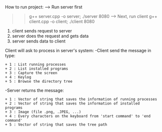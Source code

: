 How to run project:
--> Run server first
>> g++ server.cpp -o server; ./server 8080
--> Next, run client
>> g++ client.cpp -o client; ./client <your local ip> 8080

1. client sends request to server
2. server does the request and gets data 
3. server sends data to client


Client will ask to process in server's system:
-Client send the message in type:

    + 1 : List running processes
    + 2 : List installed programs
    + 3 : Capture the screen
    + 4 : Keylog
    + 5 : Browse the directory tree

-Server returns the message:

    + 1 : Vector of string that saves the information of running processes
    + 2 : Vector of string that saves the information of installed programs
    + 3 : Image (file .png, .JPEG, ...)
    + 4 : Every characters on the keyboard from 'start command' to 'end command'
    + 5 : Vector of string that saves the tree path